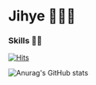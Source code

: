 # Jihye 🐰🔥🌈
<!--
**jihye0420/jihye0420** is a ✨ _special_ ✨ repository because its `README.md` (this file) appears on your GitHub profile.

Here are some ideas to get you started:

- 🔭 I’m currently working on ...
- 🌱 I’m currently learning ...
- 👯 I’m looking to collaborate on ...
- 🤔 I’m looking for help with ...
- 💬 Ask me about ...
- 📫 How to reach me: ...
- 😄 Pronouns: ...
- ⚡ Fun fact: ...
-->
### Skills 👩‍💻

[![Hits](https://hits.seeyoufarm.com/api/count/incr/badge.svg?url=https%3A%2F%2Fgithub.com%2Fjihye0420%2Fhit-counter&count_bg=%232776BA&title_bg=%23555555&icon=&icon_color=%23E7E7E7&title=VISIT&edge_flat=false)](https://hits.seeyoufarm.com)

![Anurag's GitHub stats](https://github-readme-stats.vercel.app/api?username=jihye0420&show_icons=true)

